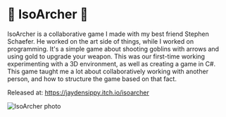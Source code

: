 # 🏹 IsoArcher 🏹

IsoArcher is a collaborative game I made with my best friend Stephen Schaefer. He worked on the art side of things, while I worked on programming. It's a simple game about shooting goblins with arrows and using gold to upgrade your weapon. This was our first-time working experimenting with a 3D environment, as well as creating a game in C#. This game taught me a lot about collaboratively working with another person, and how to structure the game based on that fact. 

Released at: https://jaydensippy.itch.io/isoarcher

![IsoArcher photo](https://jaydensipe.com/_app/immutable/assets/isoarcherpic2.VRwqscu8.avif)

